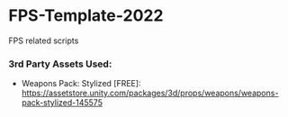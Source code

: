 # FPS-Template-2022

FPS related scripts

### 3rd Party Assets Used:

- Weapons Pack: Stylized [FREE]: https://assetstore.unity.com/packages/3d/props/weapons/weapons-pack-stylized-145575
